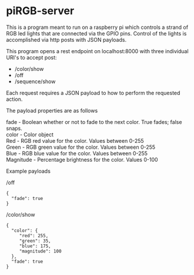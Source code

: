 # piRGB-server
This is a program meant to run on a raspberry pi which controls a strand of RGB led lights that are connected via the GPIO pins. Control of the lights is accomplished via http posts with JSON payloads. 

This program opens a rest endpoint on localhost:8000 with three individual URI's to accept post:
 * /color/show
 * /off
 * /sequence/show
 
Each request requires a JSON payload to how to perform the requested action. 

The payload properties are as follows

fade - Boolean whether or not to fade to the next color. True fades; false snaps. <br>
color - Color object <br>
Red - RGB red value for the color. Values between 0-255<br>
Green - RGB green value for the color. Values between 0-255<br> 
Blue - RGB blue value for the color. Values between 0-255<br>
Magnitude - Percentage brightness for the color. Values 0-100<br>


Example payloads

/off
```
{
  "fade": true
}
```
/color/show
```
{
  "color": {
     "red": 255,
     "green": 35,
     "blue": 175,
     "magnitude": 100
  },
  "fade": true
}
```
